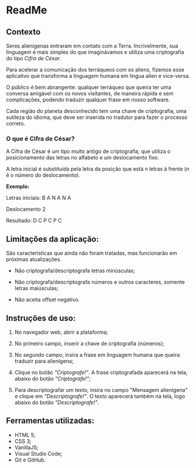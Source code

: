 
# ReadMe

## Contexto

Seres alienígenas entraram em contato com a Terra.
Incrivelmente, sua linguagem é mais simples do que imaginávamos e utiliza uma criptografia do tipo *Cifra de César*.

Para acelerar a comunicação dos terráqueos com os aliens, fizemos esse aplicativo que transforma a linguagem humana em língua alien e vice-versa.

O público é bem abrangente: qualquer terráqueo que queira ter uma conversa amigável com os novos visitantes, de maneira rápida e sem complicações, podendo traduzir qualquer frase em nosso software.

Cada região do planeta desconhecido tem uma chave de criptografia, uma sutileza do idioma, que deve ser inserida no tradutor para fazer o processo correto.

### O que é Cifra de César?
A Cifra de César é um tipo muito antigo de criptografia, que utiliza o posicionamento das letras no alfabeto e um deslocamento fixo.

A letra inicial é substituída pela letra da posição que está n letras à frente (n é o número do deslocamento).

**Exemplo:**

Letras iniciais: B A N A N A

Deslocamento 2

Resultado: D C P C P C

## Limitações da aplicação:

São características que ainda não foram tratadas, mas funcionarão em próximas atualizações.

- Não criptografa/descriptografa letras minúsculas;

- Não criptografa/descriptografa números e outros caracteres, somente letras maiúsculas;

- Não aceita offset negativo.

## Instruções de uso:

1. No navegador web, abrir a plataforma;

2. No primeiro campo, inserir a chave de criptografia (números);

3. No segundo campo, insira a frase em linguagem humana que queira traduzir para alienígena;

4. Clique no botão *"Criptografe!"*. A frase criptografada aparecerá na tela, abaixo do botão *"Criptografe!"*;

4. Para descriptografar um texto, insira no campo "Mensagem alienígena" e clique em *"Descriptografe!"*. O texto aparecerá também na tela, logo abaixo do botão *"Descriptografe!"*.

## Ferramentas utilizadas:
- HTML 5;
- CSS 3;
- VanillaJS;
- Visual Studio Code;
- Git e GitHub.
